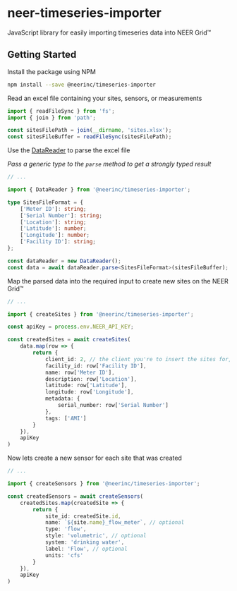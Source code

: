 # neer-timeseries-importer

JavaScript library for easily importing timeseries data into NEER Grid™

## Getting Started

Install the package using NPM
```sh
npm install --save @neerinc/timeseries-importer
```

Read an excel file containing your sites, sensors, or measurements
```ts
import { readFileSync } from 'fs';
import { join } from 'path';

const sitesFilePath = join(__dirname, 'sites.xlsx');
const sitesFileBuffer = readFileSync(sitesFilePath);
```

Use the [DataReader](./src/utilities/DataReader) to parse the excel file

_Pass a generic type to the `parse` method to get a strongly typed result_
```ts
// ...

import { DataReader } from '@neerinc/timeseries-importer';

type SitesFileFormat = {
    ['Meter ID']: string;
    ['Serial Number']: string;
    ['Location']: string;
    ['Latitude']: number;
    ['Longitude']: number;
    ['Facility ID']: string;
};

const dataReader = new DataReader();
const data = await dataReader.parse<SitesFileFormat>(sitesFileBuffer);
```

Map the parsed data into the required input to create new sites on the NEER Grid™
```ts
// ...

import { createSites } from '@neerinc/timeseries-importer';

const apiKey = process.env.NEER_API_KEY;

const createdSites = await createSites(
    data.map(row => {
        return {
            client_id: 2, // the client you're to insert the sites for, see https://neer.stoplight.io/docs/neer-developers/b3A6MzUyNzU1MjM-get-clients
            facility_id: row['Facility ID'],
            name: row['Meter ID'],
            description: row['Location'],
            latitude: row['Latitude'],
            longitude: row['Longitude'],
            metadata: {
                serial_number: row['Serial Number']
            },
            tags: ['AMI']
        }
    }),
    apiKey
)
```

Now lets create a new sensor for each site that was created
```ts
// ...

import { createSensors } from '@neerinc/timeseries-importer';

const createdSensors = await createSensors(
    createdSites.map(createdSite => {
        return {
            site_id: createdSite.id,
            name: `${site.name}_flow_meter`, // optional
            type: 'flow',
            style: 'volumetric', // optional
            system: 'drinking water',
            label: 'Flow', // optional
            units: 'cfs'
        }
    }),
    apiKey
)
